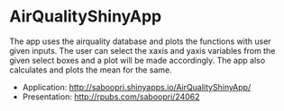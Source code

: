 AirQualityShinyApp
==================

The app uses the airquality database and plots the functions with user given inputs.
The user can select the xaxis and yaxis variables from the given select boxes and a plot will be made accordingly.
The app also calculates and plots the mean for the same.

* Application: http://saboopri.shinyapps.io/AirQualityShinyApp/
* Presentation: http://rpubs.com/saboopri/24062
